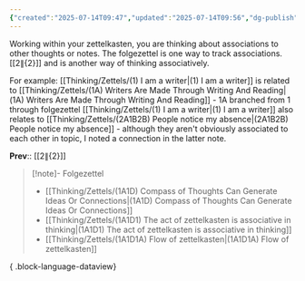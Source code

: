 ```yaml
---
{"created":"2025-07-14T09:47","updated":"2025-07-14T09:56","dg-publish":true,"dg-path":"Zettels/(1A1D1) The act of zettelkasten is associative in thinking.md","permalink":"/zettels/1-a1-d1-the-act-of-zettelkasten-is-associative-in-thinking/","dgPassFrontmatter":true,"noteIcon":"1"}
---
```


Working within your zettelkasten, you are thinking about associations to other thoughts or notes. The folgezettel is one way to track associations. [[${2}\|${2}]] and is another way of thinking associatively. 

For example: 
[[Thinking/Zettels/(1) I am a writer\|(1) I am a writer]] is related to [[Thinking/Zettels/(1A) Writers Are Made Through Writing And Reading\|(1A) Writers Are Made Through Writing And Reading]] - 1A branched from 1 through folgezettel 
[[Thinking/Zettels/(1) I am a writer\|(1) I am a writer]] also relates to [[Thinking/Zettels/(2A1B2B) People notice my absence\|(2A1B2B) People notice my absence]] - although they aren't obviously associated to each other in topic, I noted a connection in the latter note. 

**Prev**:: [[${2}\|${2}]]

> [!note]- Folgezettel
>  - [[Thinking/Zettels/(1A1D) Compass of Thoughts Can Generate Ideas Or Connections\|(1A1D) Compass of Thoughts Can Generate Ideas Or Connections]]
> - [[Thinking/Zettels/(1A1D1) The act of zettelkasten is associative in thinking\|(1A1D1) The act of zettelkasten is associative in thinking]]
> - [[Thinking/Zettels/(1A1D1A) Flow of zettelkasten\|(1A1D1A) Flow of zettelkasten]]
> 
{ .block-language-dataview}